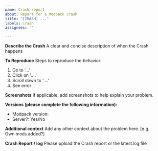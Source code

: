 ```yaml
---
name: Crash report
about: Report for a Modpack crash
title: "[CRASH] ..."
labels: crash
assignees: ''

---
```


**Describe the Crash**
A clear and concise description of when the Crash happens

**To Reproduce**
Steps to reproduce the behavior:
1. Go to '...'
2. Click on '....'
3. Scroll down to '....'
4. See error

**Screenshots**
If applicable, add screenshots to help explain your problem.

**Versions (please complete the following information):**
- Modpack version:
- Server?: Yes/No

**Additional context**
Add any other context about the problem here. [e.g. Own mods added?]

**Crash Report / log**
Please upload the Crash report or the latest.log file
